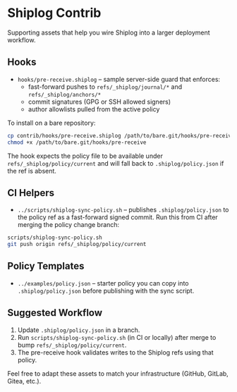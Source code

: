 # Shiplog Contrib

Supporting assets that help you wire Shiplog into a larger deployment workflow.

## Hooks

- `hooks/pre-receive.shiplog` – sample server-side guard that enforces:
  - fast-forward pushes to `refs/_shiplog/journal/*` and `refs/_shiplog/anchors/*`
  - commit signatures (GPG or SSH allowed signers)
  - author allowlists pulled from the active policy

To install on a bare repository:

```bash
cp contrib/hooks/pre-receive.shiplog /path/to/bare.git/hooks/pre-receive
chmod +x /path/to/bare.git/hooks/pre-receive
```

The hook expects the policy file to be available under `refs/_shiplog/policy/current` and will fall back to `.shiplog/policy.json` if the ref is absent.

## CI Helpers

- `../scripts/shiplog-sync-policy.sh` – publishes `.shiplog/policy.json` to the policy ref as a fast-forward signed commit. Run this from CI after merging the policy change branch:

```bash
scripts/shiplog-sync-policy.sh
git push origin refs/_shiplog/policy/current
```

## Policy Templates

- `../examples/policy.json` – starter policy you can copy into `.shiplog/policy.json` before publishing with the sync script.

## Suggested Workflow

1. Update `.shiplog/policy.json` in a branch.
2. Run `scripts/shiplog-sync-policy.sh` (in CI or locally) after merge to bump `refs/_shiplog/policy/current`.
3. The pre-receive hook validates writes to the Shiplog refs using that policy.

Feel free to adapt these assets to match your infrastructure (GitHub, GitLab, Gitea, etc.).
